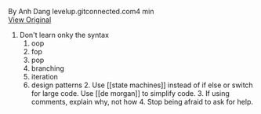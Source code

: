 By Anh Dang levelup.gitconnected.com4 min  
[View Original](https://levelup.gitconnected.com/things-ive-learned-to-avoid-in-my-15-years-as-a-software-engineer-f9b661bf12a1?utm_source=pocket_mylist)  
  
  1. Don't learn onky the syntax
	  1. oop
	  2. fop
	  3. pop
	  4. branching
	  5. iteration
	  6. design patterns
    2. Use [[state machines]] instead of if else or switch for large code. Use [[de morgan]] to simplify code.
    3. If using comments, explain why, not how
    4. Stop being afraid to ask for help.


